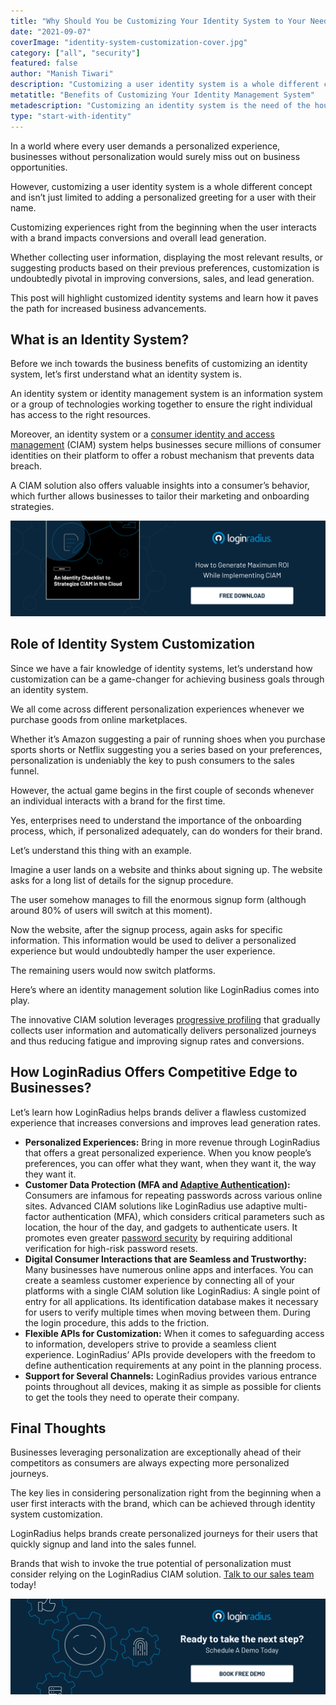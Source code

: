 ```yaml
---
title: "Why Should You be Customizing Your Identity System to Your Needs"
date: "2021-09-07"
coverImage: "identity-system-customization-cover.jpg"
category: ["all", "security"]
featured: false 
author: "Manish Tiwari"
description: "Customizing a user identity system is a whole different concept and isn’t just limited to adding a personalized greeting for a user with their name. Let’s understand this in detail."
metatitle: "Benefits of Customizing Your Identity Management System"
metadescription: "Customizing an identity system is the need of the hour for brands seeking more conversions and signups. Let’s understand the importance of customization."
type: "start-with-identity"
---
```


In a world where every user demands a personalized experience, businesses without personalization would surely miss out on business opportunities. 

However, customizing a user identity system is a whole different concept and isn’t just limited to adding a personalized greeting for a user with their name. 

Customizing experiences right from the beginning when the user interacts with a brand impacts conversions and overall lead generation. 

Whether collecting user information, displaying the most relevant results, or suggesting products based on their previous preferences, customization is undoubtedly pivotal in improving conversions, sales, and lead generation. 

This post will highlight customized identity systems and learn how it paves the path for increased business advancements. 


## What is an Identity System? 

Before we inch towards the business benefits of customizing an identity system, let’s first understand what an identity system is. 

An identity system or identity management system is an information system or a group of technologies working together to ensure the right individual has access to the right resources. 

Moreover, an identity system or a [consumer identity and access management](https://www.loginradius.com/) (CIAM) system helps businesses secure millions of consumer identities on their platform to offer a robust mechanism that prevents data breach. 

 

A CIAM solution also offers valuable insights into a consumer’s behavior, which further allows businesses to tailor their marketing and onboarding strategies. 

[![eb-iam-checklist](eb-iam-checklist.png)](https://www.loginradius.com/resource/an-identity-checklist-to-strategize-ciam-in-the-cloud/)


## Role of Identity System Customization

Since we have a fair knowledge of identity systems, let’s understand how customization can be a game-changer for achieving business goals through an identity system. 

We all come across different personalization experiences whenever we purchase goods from online marketplaces. 

Whether it’s Amazon suggesting a pair of running shoes when you purchase sports shorts or Netflix suggesting you a series based on your preferences, personalization is undeniably the key to push consumers to the sales funnel. 

However, the actual game begins in the first couple of seconds whenever an individual interacts with a brand for the first time. 

Yes, enterprises need to understand the importance of the onboarding process, which, if personalized adequately, can do wonders for their brand. 

Let’s understand this thing with an example.

Imagine a user lands on a website and thinks about signing up. The website asks for a long list of details for the signup procedure. 

The user somehow manages to fill the enormous signup form (although around 80% of users will switch at this moment). 

Now the website, after the signup process, again asks for specific information. This information would be used to deliver a personalized experience but would undoubtedly hamper the user experience. 

The remaining users would now switch platforms. 

Here’s where an identity management solution like LoginRadius comes into play. 

The innovative CIAM solution leverages [progressive profiling](https://www.loginradius.com/blog/start-with-identity/presenting-progressive-profiling-loginradius/) that gradually collects user information and automatically delivers personalized journeys and thus reducing fatigue and improving signup rates and conversions. 


## How LoginRadius Offers Competitive Edge to Businesses? 

Let’s learn how LoginRadius helps brands deliver a flawless customized experience that increases conversions and improves lead generation rates. 



* **Personalized Experiences:** Bring in more revenue through LoginRadius that offers a great personalized experience. When you know people’s preferences, you can offer what they want, when they want it, the way they want it.
* **Customer Data Protection (MFA and [Adaptive Authentication](https://www.loginradius.com/blog/start-with-identity/adaptive-authentication/)):** Consumers are infamous for repeating passwords across various online sites. Advanced CIAM solutions like LoginRadius use adaptive multi-factor authentication (MFA), which considers critical parameters such as location, the hour of the day, and gadgets to authenticate users. It promotes even greater [password security](https://www.loginradius.com/blog/async/password-security-best-practices-compliance/) by requiring additional verification for high-risk password resets.
* **Digital Consumer Interactions that are Seamless and Trustworthy:** Many businesses have numerous online apps and interfaces. You can create a seamless customer experience by connecting all of your platforms with a single CIAM solution like LoginRadius: A single point of entry for all applications. Its identification database makes it necessary for users to verify multiple times when moving between them. During the login procedure, this adds to the friction.
* **Flexible APIs for Customization:** When it comes to safeguarding access to information, developers strive to provide a seamless client experience. LoginRadius’ APIs provide developers with the freedom to define authentication requirements at any point in the planning process.
* **Support for Several Channels:** LoginRadius provides various entrance points throughout all devices, making it as simple as possible for clients to get the tools they need to operate their company.


## Final Thoughts 

Businesses leveraging personalization are exceptionally ahead of their competitors as consumers are always expecting more personalized journeys. 

The key lies in considering personalization right from the beginning when a user first interacts with the brand, which can be achieved through identity system customization. 

LoginRadius helps brands create personalized journeys for their users that quickly signup and land into the sales funnel. 

Brands that wish to invoke the true potential of personalization must consider relying on the LoginRadius CIAM solution. [Talk to our sales team](https://www.loginradius.com/contact-sales/) today! 



[![book-a-demo-loginradius](book-a-demo-loginradius.png)](https://www.loginradius.com/book-a-demo/)
